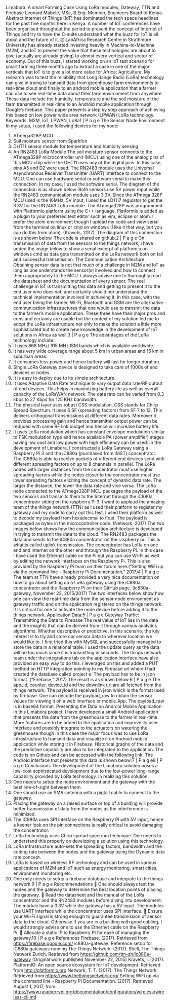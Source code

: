 Limabora: A smart Farming Case Using LoRa modules, Gateway, TTN
and Firebase
Leonard Mabele, MSc, B.Eng. Member, Engineers Board of Kenya.
Abstract
Internet of Things (IoT) has dominated the tech space headlines for the past five months here in
Kenya. A number of IoT conferences have been organised throughout the period to present the
concept of Internet of Things and try to have the C-suite understand what the buzz for IoT is all
about and the future of it. @iLabAfrica Research Centre in Strathmore University has already
started investing heavily in Machine-to-Machine (M2M) and IoT to present the value that these
technologies are about to give (actually are already giving) to almost every vertical and sector of
economy.
Out of this buzz, I started working on an IoT test scenario for smart farming three months ago to
extract a case in one of the major verticals that IoT is to give a lot more value for Africa:
Agriculture. My research was to test the reliability that Long Range Radio (LoRa) technology can
give in trying to transmit data from greenhouse farm environments to real-time cloud and finally
to an android mobile application that a farmer can use to see real-time data about their farm
environment from anywhere. These data include the humidity, temperature and the soil
moisture of the farm transmitted in real-time to an Android mobile application through
Google’s firebase. This paper presents a step by step approach of achieving this based on low
power wide area network (LPWAN) LoRa technology.
Keywords: M2M, IoT, LPWAN, LoRa1 | P a g e
The Sensor Node Environment
In my setup, I used the following devices for my node:
1. ATmega328P MCU
2. Soil moisture sensor from Sparkfun
3. DHT11 sensor module for temperature and humidity sensing
4. An RN2483 LoRa Module
The soil moisture sensor connects to the ATmega328P microcontroller unit (MCU) using one of
the analog pins of this MCU chip while the DHT11 uses any of the digital pins. In this case, pins
A5 and D2 were used. The RN2483 module uses the Universal Asynchronous Receiver
Transmitter (UART) interface to connect to the MCU. One can use hardware serial or software
serial to make this connection. In my case, I used the software serial. The diagram of the
connection is as shown below. Both sensors use 5V power input while the RN2483
communication module uses 3.3V. Since the ATmega 328P MCU used is the 16MHz, 5V input, I
used the LD1117 regulator to get the 3.3V for the RN2483 LoRa module.
The ATmega328P was programmed with Platformio platform using the C++ language.
Platformio is added as a plugin to your preferred text editor such as vim, eclipse or atom. I
prefer the atom environment though I upload my code and view serial from the terminal on
linux or cmd on windows (I like it that way, but you can do this from atom). (Kravets, 2017). The
diagram of this connection is as shown below. The code is shared on github.2 | P a g e
On transmission of data from the sensors to the things network, I have added the image below
to show a serial excerpt of platformio on windows cmd as data gets transmitted on the LoRa
network both on fail and successful transmission.
The Communication Architecture
Obtaining sensor data is not that much of a challenge in M2M and IoT as long as one
understands the sensor(s) involved and how to connect them appropriately to the MCU. I always
advise one to thoroughly read the datasheet and the documentation of every sensor. The real
challenge in IoT is transmitting this data and getting to present it to the end user who does not,
and certainly should not understand the technical implementation involved in achieving it. In
this case, with the end user being the farmer, Wi-Fi, Bluetooth and GSM are the alternative
communication infrastructures that one would use to transmit the data to the farmer’s mobile
application. These three have their major pros and cons and certainly are usable but the context
of my solution led me to adopt the LoRa infrastructure not only to make the solution a little
more sophisticated but to create new knowledge in the development of IoT solutions in Africa
as well.3 | P a g e
The advantages of the LoRa technology include:
1. It uses 868 MHz/ 915 MHz ISM bands which is available worldwide.
2. It has very wide coverage range about 5 km in urban areas and 15 km in suburban areas.
3. It consumes less power and hence battery will last for longer duration.
4. Single LoRa Gateway device is designed to take care of 1000s of end devices or nodes.
5. It is easy to deploy due to its simple architecture.
6. It uses Adaptive Data Rate technique to vary output data rate/RF output of end devices.
This helps in maximizing battery life as well as overall capacity of the LoRaWAN network.
The data rate can be varied from 0.3 kbps to 27 Kbps for 125 KHz bandwidth.
7. The physical layer uses robust CSS modulation. CSS stands for Chirp Spread Spectrum. It
uses 6 SF (spreading factors) from SF 7 to 12. This delivers orthogonal transmissions at
different data rates. Moreover it provides processing gain and hence transmitter output
power can be reduced with same RF link budget and hence will increase battery life.
8. It uses LoRa modulation which has constant envelope modulation similar to FSK
modulation type and hence available PA (power amplifier) stages having low cost and
low power with high efficiency can be used.
In the development of Limabora, I constructed a LoRa Gateway using a Raspberry Pi 3 and
the iC880a (purchased from IMST) concentrator. The iC880a is able to receive packets of
different end devices send with different spreading factors on up to 8 channels in parallel.
The LoRa nodes with larger distances from the concentrator must use higher spreading
factors while the nodes closer to the concentrator must use lower spreading factors eliciting
the concept of dynamic data rate. The larger the distance, the lower the data rate and vice
versa.
The LoRa node connected to the ATmega328P MCU packages the payload of the two
sensors and transmits them to the Internet through the iC880a concentrator sitting on the
raspberry Pi 3. I want to applaud the amazing team of the things network (TTN) as I used
their platform to register my gateway and my node to carry out this test. I used their
platform as well to decode my payload from hexadecimal to float. The payload is packaged
as bytes in the microcontroller code. (Network, 2017)
The two images below shows how the communication architecture is developed in trying to
transmit the data to the cloud. The RN2483 packages the data and sends to the iC880a
concentrator on the raspberry pi. This is what is called uplink transmission. The concentrator
has LoRa on one end and Internet on the other end through the Raspberry Pi. In this case I
have used the Ethernet cable on the Pi but you can use Wi-Fi as well by editing the network
interfaces on the Raspberry Pi. This is also provided by the Raspberry Pi team on their forum
here.(“Setting WiFi up via the command line - Raspberry Pi Documentation,” 2017)4 | P a g e
The team at TTN have already provided a very nice documentation on how to go about
setting up a LoRa gateway using the iC880a concentrator and the Raspberry Pi on their
GitHub page. (ic880a-gateway, November 22, 2015/2017)
The two interfaces below show how one can view the real-time data from the sensor node
environment as gateway traffic and on the application registered on the things network. It is
critical for one to activate the node device before adding it to the things network.
Application Data:5 | P a g e
Gateway Traffic:
Transmitting the Data to Firebase
The real value of IoT lies in the data and the insights that can be derived from it through various
analytics algorithms. Whether descriptive or predictive. In this scenario, the key interest is to try
and store our sensor data to wherever location we would like to. I first tried this with MySQL and
successfully managed to store the data in a relational table. I used the update query as the data
will be too much since it is transmitting in seconds.
The things network team under the integrations tab on the application interface have also
provided an easy way to do this. I leveraged on this and added a PUT method on HTTP
integration pointing to my Firebase url where I had created the database called project e. The
payload has to be in json format. (“Firebase,” 2017)
The result is as shown below:6 | P a g e
The app_id, counter, device_id and the downlink url are all fetched from the things network. The
payload is received in json which is the format used by firebase. One can decode the
payload_raw to obtain the sensor values for viewing it on a web interface or mobile App. The
payload_raw is in base64 format.
Presenting the Data on Android Mobile Application
In this Limabora project, I have developed a small Android application that presents the data
from the greenhouse to the farmer in real-time. More features are to be added to the
application and improve its user interface and possibly integrate to the actuators on watering
the greenhouse though in this case the major focus was to use LoRa infrastructure to transmit
data and visualize it on Android mobile application while storing it in Firebase. Historical graphs
of the data and the predictive capability are also to be integrated to the application.
The code is on Github and can be accessed with the following link. The Android interface that
presents this data is shown below:7 | P a g e8 | P a g e
Conclusions
The development of the Limabora solution poses a low-cost sophisticated development due to
the low-power long-range capability provided by LoRa technology. In realizing this solution:
1. One needs to setup the node environment and the gateway with the best line-of-sight
between them.
2. One should use an SMA-antenna with a pigtail cable to connect to the gateway.
3. Placing the gateway on a raised surface or top of a building will provide better
transmission of data from the nodes as the interference is minimised.
4. The iC880a uses SPI interface on the Raspberry Pi with 5V input, hence a keener look on
the pin connections is really critical to avoid damaging the concentrator.
5. LoRa technology uses Chirp spread spectrum technique. One needs to understand this
properly on developing a solution using this technology.
6. LoRa infrastructure auto-sets the spreading factors, bandwidth and the coding rate
between the nodes and the gateway using the Dynamic data rate concept.
7. LoRa is based on wireless RF technology and can be used in various applications of M2M
and IoT such as energy monitoring, smart cities, environment monitoring etc.
8. One only needs to setup a firebase database and integrate to the things network.9 | P a g e
Recommendations
 One should always test the nodes and the gateway to determine the best location points
of placing the gateway.
 Read the datasheet and the manual of the LoRa concentrator and the RN2483 modules
before diving into development. The module have a 3.3V while the gateway has a 5V
input. The modules use UART interface while the concentrator uses SPI interface.
 Ensure your Wi-Fi signal is strong enough to guarantee transmission of sensor data to
the cloud. Otherwise if you are in a building with good cabling, I would strongly advise
one to use the Ethernet cable on the Raspberry Pi.
 Allocate a static IP to Raspberry Pi for ease of managing the gateway.10 | P a g e
References
Firebase. (2017). Retrieved from https://firebase.google.com/
ic880a-gateway: Reference setup for iC880a gateways running The Things Network. (2017). Shell, The
Things Network Zurich. Retrieved from https://github.com/ttn-zh/ic880a-gateway (Original
work published November 22, 2015)
Kravets, I. (2017). PlatformIO: An open source ecosystem for IoT development. Retrieved from
http://platformio.org
Network, T. T. (2017). The Things Network. Retrieved from https://www.thethingsnetwork.org/
Setting WiFi up via the command line - Raspberry Pi Documentation. (2017). Retrieved August 1, 2017,
from https://www.raspberrypi.org/documentation/configuration/wireless/wireless-cli.md
